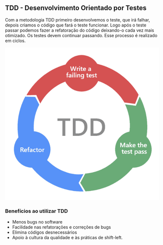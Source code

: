 ## TDD - Desenvolvimento Orientado por Testes 

Com a metodologia TDD primeiro desenvolvemos o teste, que irá falhar, depois criamos o código que fará o teste funcionar. Logo após o teste passar podemos fazer a refatoração do código deixando-o cada vez mais otimizado. Os testes devem continuar passando.
Esse processo é realizado em ciclos.

![Ciclo TDD](/images/desenvolvimento/tdd.PNG)

### Benefícios ao utilizar TDD

- Menos bugs no software
- Facilidade nas refatorações e correções de bugs
- Elimina códigos desnecessários
- Apoio à cultura da qualidade e às práticas de shift-left.